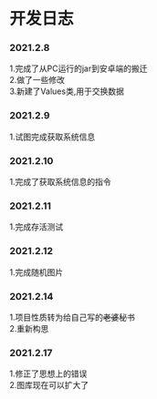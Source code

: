 # 开发日志
### 2021.2.8
1.完成了从PC运行的jar到安卓端的搬迁  
2.做了一些修改  
3.新建了Values类,用于交换数据  
### 2021.2.9
1.试图完成获取系统信息  
### 2021.2.10
1.完成了获取系统信息的指令  
### 2021.2.11
1.完成存活测试  
### 2021.2.12
1.完成随机图片  
### 2021.2.14
1.项目性质转为给自己写的~~老婆~~秘书  
2.重新构思  
### 2021.2.17
1.修正了思想上的错误  
2.图库现在可以扩大了  
